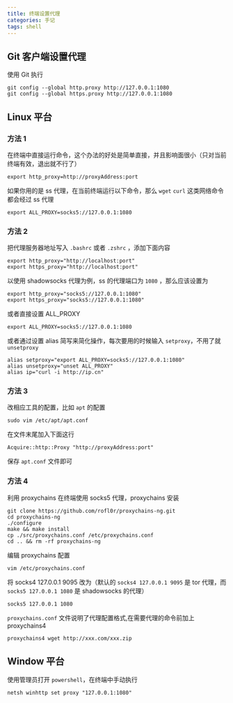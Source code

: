 ```yaml
---
title: 终端设置代理
categories: 手记
tags: shell
---
```


## Git 客户端设置代理

使用 Git 执行

```shell script
git config --global http.proxy http://127.0.0.1:1080
git config --global https.proxy http://127.0.0.1:1080
```

<!-- more -->

## Linux 平台

### 方法 1

在终端中直接运行命令，这个办法的好处是简单直接，并且影响面很小（只对当前终端有效，退出就不行了）

```shell script
export http_proxy=http://proxyAddress:port
```

如果你用的是 ss 代理，在当前终端运行以下命令，那么 `wget` `curl` 这类网络命令都会经过 ss 代理

```shell script
export ALL_PROXY=socks5://127.0.0.1:1080
```

### 方法 2

把代理服务器地址写入 `.bashrc` 或者 `.zshrc` ，添加下面内容

```shell script
export http_proxy="http://localhost:port"
export https_proxy="http://localhost:port"
```

以使用 shadowsocks 代理为例，ss 的代理端口为 `1080` ，那么应该设置为

```shell script
export http_proxy="socks5://127.0.0.1:1080"
export https_proxy="socks5://127.0.0.1:1080"
```

或者直接设置 ALL_PROXY

```shell script
export ALL_PROXY=socks5://127.0.0.1:1080
```

或者通过设置 alias 简写来简化操作，每次要用的时候输入 `setproxy`，不用了就 `unsetproxy`

```shell script
alias setproxy="export ALL_PROXY=socks5://127.0.0.1:1080"
alias unsetproxy="unset ALL_PROXY"
alias ip="curl -i http://ip.cn"
```

### 方法 3

改相应工具的配置，比如 `apt` 的配置

```shell script
sudo vim /etc/apt/apt.conf
```

在文件末尾加入下面这行

```
Acquire::http::Proxy "http://proxyAddress:port"
```

保存 `apt.conf` 文件即可

### 方法 4

利用 proxychains 在终端使用 socks5 代理，proxychains 安装

```shell script
git clone https://github.com/rofl0r/proxychains-ng.git
cd proxychains-ng
./configure
make && make install
cp ./src/proxychains.conf /etc/proxychains.conf
cd .. && rm -rf proxychains-ng
```

编辑 proxychains 配置

```shell script
vim /etc/proxychains.conf
```

将 socks4 127.0.0.1 9095 改为（默认的 `socks4 127.0.0.1 9095` 是 tor 代理，而 `socks5 127.0.0.1 1080` 是 shadowsocks 的代理）

```
socks5 127.0.0.1 1080
```

`proxychains.conf` 文件说明了代理配置格式,在需要代理的命令前加上 proxychains4

```
proxychains4 wget http://xxx.com/xxx.zip
```

## Window 平台

使用管理员打开 `powershell`，在终端中手动执行

```shell script
netsh winhttp set proxy "127.0.0.1:1080"
```
